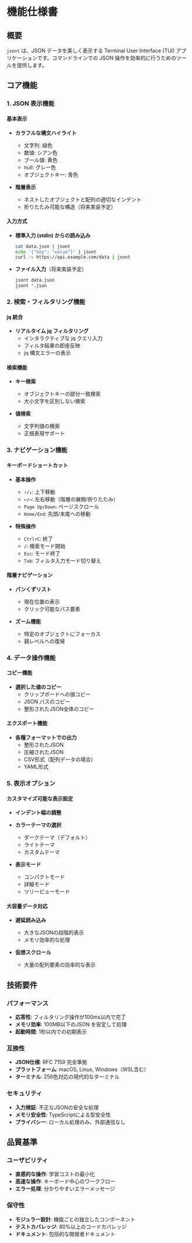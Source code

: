 # 機能仕様書

## 概要

`jsont` は、JSON データを美しく表示する Terminal User Interface (TUI) アプリケーションです。コマンドラインでの JSON 操作を効率的に行うためのツールを提供します。

## コア機能

### 1. JSON 表示機能

#### 基本表示
- **カラフルな構文ハイライト**
  - 文字列: 緑色
  - 数値: シアン色  
  - ブール値: 黄色
  - null: グレー色
  - オブジェクトキー: 青色

- **階層表示**
  - ネストしたオブジェクトと配列の適切なインデント
  - 折りたたみ可能な構造（将来実装予定）

#### 入力方式
- **標準入力 (stdin) からの読み込み**
  ```bash
  cat data.json | jsont
  echo '{"key": "value"}' | jsont
  curl -s https://api.example.com/data | jsont
  ```

- **ファイル入力**（将来実装予定）
  ```bash
  jsont data.json
  jsont *.json
  ```

### 2. 検索・フィルタリング機能

#### jq 統合
- **リアルタイム jq フィルタリング**
  - インタラクティブな jq クエリ入力
  - フィルタ結果の即座反映
  - jq 構文エラーの表示

#### 検索機能
- **キー検索**
  - オブジェクトキーの部分一致検索
  - 大小文字を区別しない検索

- **値検索**
  - 文字列値の検索
  - 正規表現サポート

### 3. ナビゲーション機能

#### キーボードショートカット
- **基本操作**
  - `↑/↓`: 上下移動
  - `←/→`: 左右移動（階層の展開/折りたたみ）
  - `Page Up/Down`: ページスクロール
  - `Home/End`: 先頭/末尾への移動

- **特殊操作**
  - `Ctrl+C`: 終了
  - `/`: 検索モード開始
  - `Esc`: モード終了
  - `Tab`: フィルタ入力モード切り替え

#### 階層ナビゲーション
- **パンくずリスト**
  - 現在位置の表示
  - クリック可能なパス要素

- **ズーム機能**
  - 特定のオブジェクトにフォーカス
  - 親レベルへの復帰

### 4. データ操作機能

#### コピー機能
- **選択した値のコピー**
  - クリップボードへの値コピー
  - JSON パスのコピー
  - 整形されたJSON全体のコピー

#### エクスポート機能
- **各種フォーマットでの出力**
  - 整形されたJSON
  - 圧縮されたJSON
  - CSV形式（配列データの場合）
  - YAML形式

### 5. 表示オプション

#### カスタマイズ可能な表示設定
- **インデント幅の調整**
- **カラーテーマの選択**
  - ダークテーマ（デフォルト）
  - ライトテーマ
  - カスタムテーマ

- **表示モード**
  - コンパクトモード
  - 詳細モード
  - ツリービューモード

#### 大容量データ対応
- **遅延読み込み**
  - 大きなJSONの段階的表示
  - メモリ効率的な処理

- **仮想スクロール**
  - 大量の配列要素の効率的な表示

## 技術要件

### パフォーマンス
- **応答性**: フィルタリング操作が100ms以内で完了
- **メモリ効率**: 100MB以下のJSON を安定して処理
- **起動時間**: 1秒以内での初期表示

### 互換性
- **JSON仕様**: RFC 7159 完全準拠
- **プラットフォーム**: macOS, Linux, Windows（WSL含む）
- **ターミナル**: 256色対応の現代的なターミナル

### セキュリティ
- **入力検証**: 不正なJSONの安全な処理
- **メモリ安全性**: TypeScriptによる型安全性
- **プライバシー**: ローカル処理のみ、外部通信なし

## 品質基準

### ユーザビリティ
- **直感的な操作**: 学習コストの最小化
- **高速な操作**: キーボード中心のワークフロー
- **エラー処理**: 分かりやすいエラーメッセージ

### 保守性
- **モジュラー設計**: 機能ごとの独立したコンポーネント
- **テストカバレッジ**: 80%以上のコードカバレッジ
- **ドキュメント**: 包括的な開発者ドキュメント